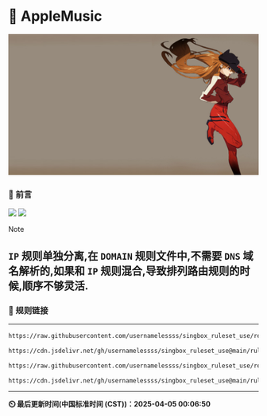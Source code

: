 
# 🧸 AppleMusic
![](https://raw.githubusercontent.com/usernamelessss/picture-bed/main/images/202504042256831.jpg)
### 📣 前言
![](https://shields.io/badge/-移除重复规则-ff69b4) ![](https://shields.io/badge/-IP&nbsp;规则单独存放不与&nbsp;DOMAIN&nbsp;等混合-green)
> [!NOTE]
**`IP` 规则单独分离,在 `DOMAIN` 规则文件中,不需要 `DNS` 域名解析的,如果和 `IP` 规则混合,导致排列路由规则的时候,顺序不够灵活.**
---

###  🔗 规则链接
---

```url
https://raw.githubusercontent.com/usernamelessss/singbox_ruleset_use/refs/heads/main/rule/AppleMusic/AppleMusic_No_IP.json
```

```url
https://cdn.jsdelivr.net/gh/usernamelessss/singbox_ruleset_use@main/rule/AppleMusic/AppleMusic_No_IP.json
```

```url
https://raw.githubusercontent.com/usernamelessss/singbox_ruleset_use/refs/heads/main/rule/AppleMusic/AppleMusic_No_IP.srs
```

```url
https://cdn.jsdelivr.net/gh/usernamelessss/singbox_ruleset_use@main/rule/AppleMusic/AppleMusic_No_IP.srs
```

---
**⏲️ 最后更新时间(中国标准时间 (CST))：2025-04-05 00:06:50**